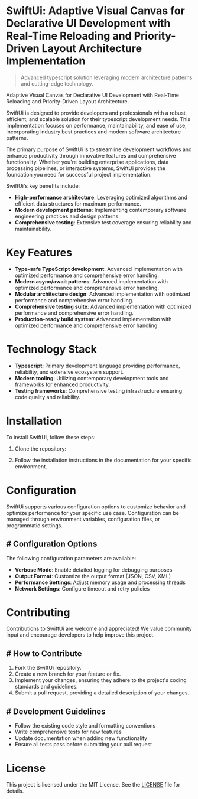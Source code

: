 <!-- fallback_SwiftUi_20250806235659_82635 -->

# SwiftUi: Adaptive Visual Canvas for Declarative UI Development with Real-Time Reloading and Priority-Driven Layout Architecture Implementation
> Advanced typescript solution leveraging modern architecture patterns and cutting-edge technology.

Adaptive Visual Canvas for Declarative UI Development with Real-Time Reloading and Priority-Driven Layout Architecture.

SwiftUi is designed to provide developers and professionals with a robust, efficient, and scalable solution for their typescript development needs. This implementation focuses on performance, maintainability, and ease of use, incorporating industry best practices and modern software architecture patterns.

The primary purpose of SwiftUi is to streamline development workflows and enhance productivity through innovative features and comprehensive functionality. Whether you're building enterprise applications, data processing pipelines, or interactive systems, SwiftUi provides the foundation you need for successful project implementation.

SwiftUi's key benefits include:

* **High-performance architecture**: Leveraging optimized algorithms and efficient data structures for maximum performance.
* **Modern development patterns**: Implementing contemporary software engineering practices and design patterns.
* **Comprehensive testing**: Extensive test coverage ensuring reliability and maintainability.

# Key Features

* **Type-safe TypeScript development**: Advanced implementation with optimized performance and comprehensive error handling.
* **Modern async/await patterns**: Advanced implementation with optimized performance and comprehensive error handling.
* **Modular architecture design**: Advanced implementation with optimized performance and comprehensive error handling.
* **Comprehensive testing suite**: Advanced implementation with optimized performance and comprehensive error handling.
* **Production-ready build system**: Advanced implementation with optimized performance and comprehensive error handling.

# Technology Stack

* **Typescript**: Primary development language providing performance, reliability, and extensive ecosystem support.
* **Modern tooling**: Utilizing contemporary development tools and frameworks for enhanced productivity.
* **Testing frameworks**: Comprehensive testing infrastructure ensuring code quality and reliability.

# Installation

To install SwiftUi, follow these steps:

1. Clone the repository:


2. Follow the installation instructions in the documentation for your specific environment.

# Configuration

SwiftUi supports various configuration options to customize behavior and optimize performance for your specific use case. Configuration can be managed through environment variables, configuration files, or programmatic settings.

## # Configuration Options

The following configuration parameters are available:

* **Verbose Mode**: Enable detailed logging for debugging purposes
* **Output Format**: Customize the output format (JSON, CSV, XML)
* **Performance Settings**: Adjust memory usage and processing threads
* **Network Settings**: Configure timeout and retry policies

# Contributing

Contributions to SwiftUi are welcome and appreciated! We value community input and encourage developers to help improve this project.

## # How to Contribute

1. Fork the SwiftUi repository.
2. Create a new branch for your feature or fix.
3. Implement your changes, ensuring they adhere to the project's coding standards and guidelines.
4. Submit a pull request, providing a detailed description of your changes.

## # Development Guidelines

* Follow the existing code style and formatting conventions
* Write comprehensive tests for new features
* Update documentation when adding new functionality
* Ensure all tests pass before submitting your pull request

# License

This project is licensed under the MIT License. See the [LICENSE](https://github.com/sandibrrm/SwiftUi/blob/main/LICENSE) file for details.

